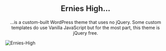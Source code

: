 <h2 style="text-align:center; font-size: 24px; font-weight:600;" >Ernies High...</h2>
<p style="text-align: center">...is a custom-built WordPress theme that uses no jQuery. Some custom templates do use Vanilla JavaScript but for the most part, this theme is jQuery free.</p>

 
![Ernies-High](https://github.com/user-attachments/assets/2377d04f-9c5b-49b9-b63b-d7277240111a)
